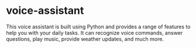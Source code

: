 # voice-assistant
This voice assistant is built using Python and provides a range of features to help you with your daily tasks. It can recognize voice commands, answer questions, play music, provide weather updates, and much more.
